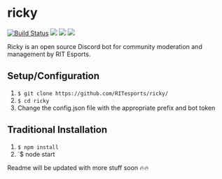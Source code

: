 # ricky

[![Build Status](https://travis-ci.org/RITesports/ricky.svg?branch=master)](https://travis-ci.org/RITesports/ricky) 
[<img src="https://img.shields.io/badge/discord-js-blue.svg">](https://github.com/discordjs/discord.js)
[<img src="https://img.shields.io/npm/v/npm.svg">](https://github.com/npm/npm)
[<img src="https://img.shields.io/discord/148545963672338433.svg">](https://discord.gg/ritesports)  

Ricky is an open source Discord bot for community moderation and management by RIT Esports.


## Setup/Configuration

1. `$ git clone https://github.com/RITesports/ricky/`
2. `$ cd ricky`
3. Change the config.json file with the appropriate prefix and bot token

## Traditional Installation

1. `$ npm install`
2. `$ node start

Readme will be updated with more stuff soon 🔥🔥
